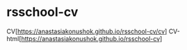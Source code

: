 # rsschool-cv

CV[https://anastasiakonushok.github.io/rsschool-cv/cv]
CV-html[https://anastasiakonushok.github.io/rsschool-cv]